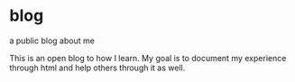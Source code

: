 # blog
a public blog about me

This is an open blog to how I learn.
My goal is to document my experience through html and help others through it as well.
